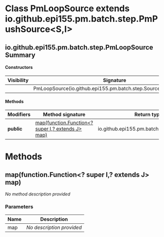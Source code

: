 Class PmLoopSource extends io.github.epi155.pm.batch.step.PmPushSource<S,I>
===========================================================================


io.github.epi155.pm.batch.step.PmLoopSource Summary
-------
#### Constructors
| Visibility | Signature                                                        |
| ---------- | ---------------------------------------------------------------- |
|            | PmLoopSource(io.github.epi155.pm.batch.step.SourceResource<S,I>) |
#### Methods
| Modifiers  | Method signature                                                                                   | Return type                                  |
| ---------- | -------------------------------------------------------------------------------------------------- | -------------------------------------------- |
| **public** | [map(function.Function<? super I,? extends J> map)](#mapfunctionfunction?-super-i-?-extends-j-map) | io.github.epi155.pm.batch.step.LoopSource<J> |

Methods
=======
map(function.Function<? super I,? extends J> map)
-------------------------------------------------
*No method description provided*

### Parameters

| Name | Description               |
| ---- | ------------------------- |
| map  | *No description provided* |


